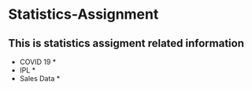 # Statistics-Assignment
## This is statistics assigment related information
* COVID 19 * 
* IPL * 
* Sales Data *
